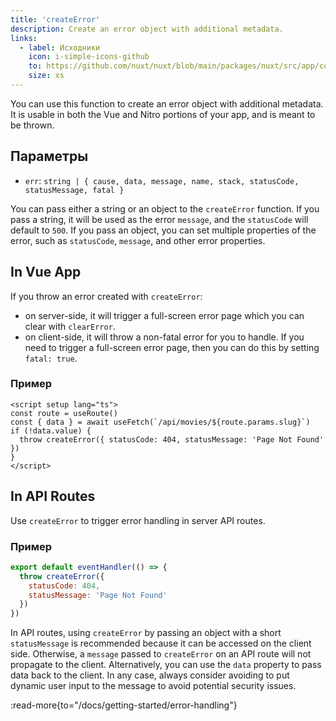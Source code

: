 ```yaml
---
title: 'createError'
description: Create an error object with additional metadata.
links:
  - label: Исходники
    icon: i-simple-icons-github
    to: https://github.com/nuxt/nuxt/blob/main/packages/nuxt/src/app/composables/error.ts
    size: xs
---
```


You can use this function to create an error object with additional metadata. It is usable in both the Vue and Nitro portions of your app, and is meant to be thrown.

## Параметры

- `err`: `string | { cause, data, message, name, stack, statusCode, statusMessage, fatal }`

You can pass either a string or an object to the `createError` function. If you pass a string, it will be used as the error `message`, and the `statusCode` will default to `500`. If you pass an object, you can set multiple properties of the error, such as `statusCode`, `message`, and other error properties.

## In Vue App

If you throw an error created with `createError`:

- on server-side, it will trigger a full-screen error page which you can clear with `clearError`.
- on client-side, it will throw a non-fatal error for you to handle. If you need to trigger a full-screen error page, then you can do this by setting `fatal: true`.

### Пример

```vue [pages/movies/[slug\\].vue]
<script setup lang="ts">
const route = useRoute()
const { data } = await useFetch(`/api/movies/${route.params.slug}`)
if (!data.value) {
  throw createError({ statusCode: 404, statusMessage: 'Page Not Found' })
}
</script>
```

## In API Routes

Use `createError` to trigger error handling in server API routes.

### Пример

```js
export default eventHandler(() => {
  throw createError({
    statusCode: 404,
    statusMessage: 'Page Not Found'
  })
})
```

In API routes, using `createError` by passing an object with a short `statusMessage` is recommended because it can be accessed on the client side. Otherwise, a `message` passed to `createError` on an API route will not propagate to the client. Alternatively, you can use the `data` property to pass data back to the client. In any case, always consider avoiding to put dynamic user input to the message to avoid potential security issues.

:read-more{to="/docs/getting-started/error-handling"}
